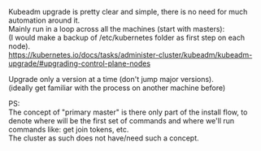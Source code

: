 Kubeadm upgrade is pretty clear and simple, there is no need for much automation around it.     
Mainly run in a loop across all the machines (start with masters):    
(I would make a backup of /etc/kubernetes folder as first step on each node).    
https://kubernetes.io/docs/tasks/administer-cluster/kubeadm/kubeadm-upgrade/#upgrading-control-plane-nodes    

Upgrade only a version at a time (don't jump major versions).     
(ideally get familiar with the process on another machine before)

PS:   
The concept of "primary master" is there only part of the install flow, to denote where will be the first set of commands and where we'll run commands like: get join tokens, etc.     
The cluster as such does not have/need such a concept.
